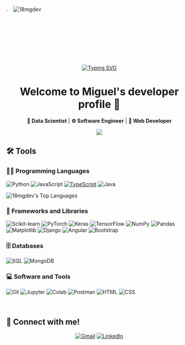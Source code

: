 <img alt="dsmark"  height="3%" width="3%" src="https://c.tenor.com/NzrqQHFBVz8AAAAj/kitty-transparent.gif"> 
<a>
    <img src="https://komarev.com/ghpvc/?username=18mgdev" alt="18mgdev" />
</a>
<br>

<br>

<center>

[![Typing SVG](https://readme-typing-svg.herokuapp.com?font=Fira+Code&duration=3000&pause=100&center=true&vCenter=true&random=true&width=435&lines=Deep+Learning;Machine+Learning;Artificial+Intelligence;Big+Data;Natural+Language+Processing;Computer+Vision;Neural+Networks)](https://git.io/typing-svg)

# Welcome to Miguel's developer profile 👋

**🧪 Data Scientist** | **⚙️ Software Engineer** | **🎨 Web Developer**


[![](https://mermaid.ink/img/pako:eNqFVEtu2zAQvQrBojvH1v-3S-KkLVADAZy2SOHNWKJkthIpULQbx_AVuukBihygp8iFeoQOLduV3ATlRtSbNzOPM0NuaCozRhNagNB6JgguLTNYT0B9ZYpIsce4Lhm55RUruWBE5uQ8XXC2YhUTumk5GWh2LVUFmtzhOptMWhzuebPHX9_N9gEblmouxTNhLnlaSjJd1kxxqciYNaCULBHLGDmvS55Cip6sIZ_YnBxXkiE2IGAPiGPZ0ZkVm41jnVlBG9ewx5iqlBiZ_P75_cfBs-Ila_TOvbJb8jtRMMGZevoFmLYkU5nrb6AY-XAzOUnoHPK0Cb1jwqPPlSiwaL2kvZxOy588PTYaWee1YiLjD_AFz7vUsnp61DyVZE3GoGVDJtDwFX7_SsF4gOVcGTnuQUUrxz_KQWcg05RjpXmjXyyAazo0E3RAK4Y94xkOx8ZEmFG9wD7NaILbOTS4G3Twj6A4zDGOIWzalMZYK16BWl_KUqrW95XLwpDZe_ce65bd6y7TsqweLZdCT_nDTkRg_et_IVXGVDdCHuex189lJvg_FJxOKbIT2dfRhePEz_NOhPdI2FPNT2KlPrPy_FnaaQ0O8lrmdl_z9r72S10onr3Hw001KH0DWcZFYSie_0IJHbt_FnMjr7t2p2Ofg3oDtYHtoA-_ZbxY7MT43Z6ULO-qCLsqlPHoGi1j287Edjd6gGM_XYuUJlot2YAquSwWNMmhbPBvWZunZsyhUFAd0RrEZymrg0tLusq4lurIKSXgfNBkQ_W63j17eBUwH3Yx54XBl6pEeKF13SSjkTEPC64Xy_kwldWo4dkCa7tYxcEocIIIHJcFoQu-62bp3I6j3PHsPAst2wG63e5Emaj3NImioWe7nhP6se0FoRMO6Jomth8Ng9i3MFjsRbZto8_D7hTWMHIQ8cI48Lww9N14QNnuNJP2xd5r3v4BfF7BzQ?type=png)](https://mermaid.live/edit#pako:eNqFVEtu2zAQvQrBojvH1v-3S-KkLVADAZy2SOHNWKJkthIpULQbx_AVuukBihygp8iFeoQOLduV3ATlRtSbNzOPM0NuaCozRhNagNB6JgguLTNYT0B9ZYpIsce4Lhm55RUruWBE5uQ8XXC2YhUTumk5GWh2LVUFmtzhOptMWhzuebPHX9_N9gEblmouxTNhLnlaSjJd1kxxqciYNaCULBHLGDmvS55Cip6sIZ_YnBxXkiE2IGAPiGPZ0ZkVm41jnVlBG9ewx5iqlBiZ_P75_cfBs-Ila_TOvbJb8jtRMMGZevoFmLYkU5nrb6AY-XAzOUnoHPK0Cb1jwqPPlSiwaL2kvZxOy588PTYaWee1YiLjD_AFz7vUsnp61DyVZE3GoGVDJtDwFX7_SsF4gOVcGTnuQUUrxz_KQWcg05RjpXmjXyyAazo0E3RAK4Y94xkOx8ZEmFG9wD7NaILbOTS4G3Twj6A4zDGOIWzalMZYK16BWl_KUqrW95XLwpDZe_ce65bd6y7TsqweLZdCT_nDTkRg_et_IVXGVDdCHuex189lJvg_FJxOKbIT2dfRhePEz_NOhPdI2FPNT2KlPrPy_FnaaQ0O8lrmdl_z9r72S10onr3Hw001KH0DWcZFYSie_0IJHbt_FnMjr7t2p2Ofg3oDtYHtoA-_ZbxY7MT43Z6ULO-qCLsqlPHoGi1j287Edjd6gGM_XYuUJlot2YAquSwWNMmhbPBvWZunZsyhUFAd0RrEZymrg0tLusq4lurIKSXgfNBkQ_W63j17eBUwH3Yx54XBl6pEeKF13SSjkTEPC64Xy_kwldWo4dkCa7tYxcEocIIIHJcFoQu-62bp3I6j3PHsPAst2wG63e5Emaj3NImioWe7nhP6se0FoRMO6Jomth8Ng9i3MFjsRbZto8_D7hTWMHIQ8cI48Lww9N14QNnuNJP2xd5r3v4BfF7BzQ)

</center>


## 🛠️ Tools

### 👨‍💻 Programming Languages

<p>
    <a><img alt="Python" src="https://img.shields.io/badge/Python%20-%2314354C.svg?logo=python&logoColor=white"></a>
    <a><img alt="JavaScript" src="https://img.shields.io/badge/JavaScript%20-%23F7DF1E.svg?logo=javascript&logoColor=black"></a>
    <a href=""><img alt="TypeScript" src="https://img.shields.io/badge/TypeScript-%23007ACC.svg?logo=typescript&logoColor=white"></a>
    <a><img alt="Java" src="https://img.shields.io/badge/Java-%23007396.svg?logo=coffeescript&logoColor=white"></a>
</p>

![18mgdev's Top Languages](https://github-readme-stats.vercel.app/api/top-langs/?username=18mgdev&theme=prussian&show_icons=true&hide_border=false&layout=compact)

### 🧰 Frameworks and Libraries

<p>
    <a><img alt="Scikit-learn" src="https://img.shields.io/badge/Scikit--learn-%23F7931E.svg?logo=scikitlearn&logoColor=white"></a>
    <a><img alt="PyTorch" src="https://img.shields.io/badge/PyTorch-%23EE4C2C.svg?logo=pytorch&logoColor=white"></a>
    <a><img alt="Keras" src="https://img.shields.io/badge/Keras%20-%23D00000.svg?logo=Keras&logoColor=white"></a>
    <a><img alt="TensorFlow" src="https://img.shields.io/badge/TensorFlow%20-%23FF6F00.svg?logo=TensorFlow&logoColor=white"></a>
    <a><img alt="NumPy" src="https://img.shields.io/badge/Numpy%20-%23013243.svg?logo=numpy&logoColor=white"></a>
    <a><img alt="Pandas" src="https://img.shields.io/badge/Pandas%20-%23150458.svg?logo=pandas&logoColor=white"></a>
    <a><img alt="Matplotlib" src="https://img.shields.io/badge/Matplotlib%20-%233776AB.svg?logo=matplotlib&logoColor=white"></a>
    <a><img alt="Django" src="https://img.shields.io/badge/Django%20-%23092E20.svg?logo=django&logoColor=white"></a>
    <a><img alt="Angular" src="https://img.shields.io/badge/Angular%20-%23D00000.svg?logo=Angular&logoColor=white"></a>
    <a><img alt="Bootstrap" src="https://img.shields.io/badge/Bootstrap%20-%237952B3.svg?logo=Bootstrap&logoColor=white"></a>
</p>

### 🗄️ Databases

<p>
    <a><img alt="SQL" src="https://img.shields.io/badge/SQL-%2300758F.svg?logo=MySQL&logoColor=white"></a>
    <a><img alt="MongoDB" src="https://img.shields.io/badge/MongoDB-%2347A248.svg?logo=mongodb&logoColor=white"></a>
</p>

### 💻 Software and Tools

<p>
    <a><img alt="Git" src="https://img.shields.io/badge/Git%20-%23F05033.svg?logo=git&logoColor=white"></a>
    <a><img alt="Jupyter" src="https://img.shields.io/badge/Jupyter%20-%23F37626.svg?logo=Jupyter&logoColor=white"></a>
    <a><img alt="Colab" src="https://img.shields.io/badge/Colab-00b56a.svg?logo=google-colab&logoColor=white"></a>
    <a><img alt="Postman" src="https://img.shields.io/badge/Postman-FF6C37?logo=postman&logoColor=white"></a>
    <a><img alt="HTML" src="https://img.shields.io/badge/HTML-%23E34F26.svg?logo=html5&logoColor=white"></a>
    <a><img alt="CSS" src="https://img.shields.io/badge/CSS-%231572B6.svg?logo=css3&logoColor=white"></a>
</p>
</br>

## 🤝 Connect with me!
<p align="center">
	<a href="mailto:gogmi18@gmail.com"><img img src="https://img.shields.io/badge/gogmi18@gmail.com-%23EA4335.svg?style=plastic&logo=gmail&logoColor=white" alt="Gmail"/></a>
	<a href="https://www.linkedin.com/in/miguelg18/" target="_blank">
    <img alt="LinkedIn" src="https://img.shields.io/badge/LinkedIn-%230A66C2.svg?logo=linkedin&logoColor=white">
</a>


</p>
